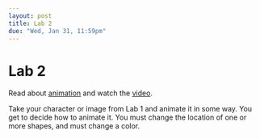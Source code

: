 ```yaml
---
layout: post
title: Lab 2
due: "Wed, Jan 31, 11:59pm"
---
```


# Lab 2

Read about
[animation](/guides/2018-01-22-animation.html) and watch the [video](/videos/2018-01-22-animation.html).

Take your character or image from Lab 1 and animate it in some way. You get to decide how to animate it. You must change the location of one or more shapes, and must change a color.


